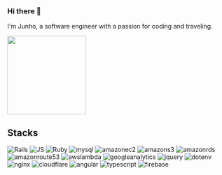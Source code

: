 ### Hi there 👋

I'm Junho, a software engineer with a passion for coding and traveling.

<a href="https://github.com/imysh578"><img align="center" style="height:180px" src="https://github-readme-stats.vercel.app/api/top-langs/?username=JunhoYoon95&layout=compact&theme=nord&hide_border=true" /></a> 

## Stacks
![Rails](https://img.shields.io/badge/rubyonrails-D30001?style=for-the-badge&logo=rubyonrails&logoColor=white)
![JS](https://img.shields.io/badge/javascript-yellow?style=for-the-badge&logo=javascript&logoColor=white)
![Ruby](https://img.shields.io/badge/ruby-CC342D?style=for-the-badge&logo=ruby&logoColor=white)
![mysql](https://img.shields.io/badge/mysql-4479A1?style=for-the-badge&logo=mysql&logoColor=white)
![amazonec2](https://img.shields.io/badge/amazonec2-FF9900?style=for-the-badge&logo=amazonec2&logoColor=white)
![amazons3](https://img.shields.io/badge/amazons3-569A31?style=for-the-badge&logo=amazons3&logoColor=white)
![amazonrds](https://img.shields.io/badge/amazonrds-527FFF?style=for-the-badge&logo=amazonrds&logoColor=white)
![amazonroute53](https://img.shields.io/badge/amazonroute53-8C4FFF?style=for-the-badge&logo=amazonroute53&logoColor=white)
![awslambda](https://img.shields.io/badge/awslambda-FF9900?style=for-the-badge&logo=awslambda&logoColor=white)
![googleanalytics](https://img.shields.io/badge/googleanalytics-E37400?style=for-the-badge&logo=googleanalytics&logoColor=white)
![jquery](https://img.shields.io/badge/jquery-0769AD?style=for-the-badge&logo=jquery&logoColor=white)
![dotenv](https://img.shields.io/badge/dotenv-FFB000?style=for-the-badge&logo=dotenv&logoColor=white)
![nginx](https://img.shields.io/badge/nginx-009639?style=for-the-badge&logo=nginx&logoColor=white)
![cloudflare](https://img.shields.io/badge/cloudflare-F38020?style=for-the-badge&logo=cloudflare&logoColor=white)
![angular](https://img.shields.io/badge/angular-B5314C?style=for-the-badge&logo=angular&logoColor=white)
![typescript](https://img.shields.io/badge/typescript-3178C6?style=for-the-badge&logo=typescript&logoColor=white)
![firebase](https://img.shields.io/badge/firebase-F07A5B?style=for-the-badge&logo=firebase&logoColor=white)
